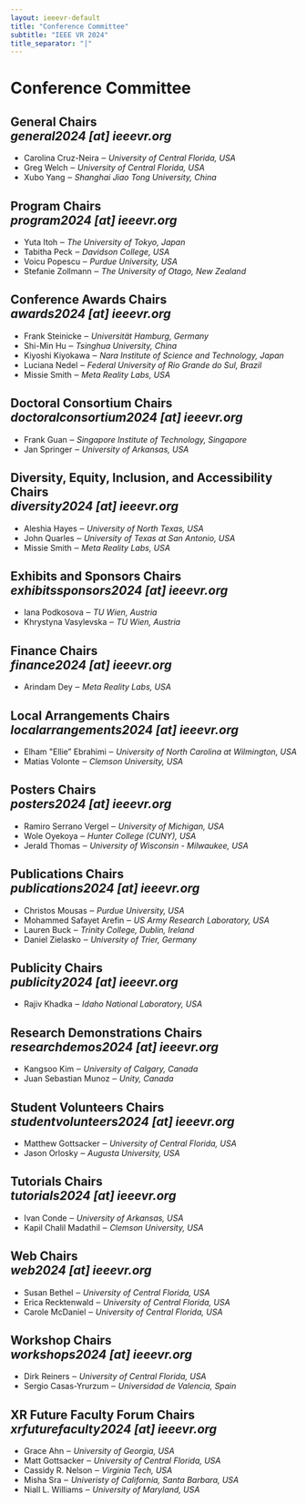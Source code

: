 ```yaml
---
layout: ieeevr-default
title: "Conference Committee"
subtitle: "IEEE VR 2024"
title_separator: "|"
---
```


<h1>Conference Committee</h1>
<div>
	<h2>General Chairs <div class="floatRight"><i class="fas fa-fw fa-envelope-square emailIconSm" style=""></i><i class="emailTextSm">general2024 [at] ieeevr.org</i></div></h2>
	<ul>
		<li><span class="bold">Carolina Cruz-Neira</span> &#x2012; <i>University of Central Florida, USA</i></li>
		<li><span class="bold">Greg Welch</span> &#x2012; <i>University of Central Florida, USA</i></li>
		<li><span class="bold">Xubo Yang</span> &#x2012; <i>Shanghai Jiao Tong University, China</i></li>
	</ul>
</div>
<div>
	<h2>Program Chairs <div class="floatRight"><i class="fas fa-fw fa-envelope-square emailIconSm" style=""></i><i class="emailTextSm">program2024 [at] ieeevr.org</i></div></h2>
	<ul>
		<li><span class="bold">Yuta Itoh</span> &#x2012; <i>The University of Tokyo, Japan</i></li>
		<li><span class="bold">Tabitha Peck</span> &#x2012; <i>Davidson College, USA</i></li>
		<li><span class="bold">Voicu Popescu</span> &#x2012; <i>Purdue University, USA</i></li>
		<li><span class="bold">Stefanie Zollmann</span> &#x2012; <i>The University of Otago, New Zealand</i></li>
	</ul>
</div>
<div>
	<h2>Conference Awards Chairs  <div class="floatRight"><i class="fas fa-fw fa-envelope-square emailIconSm" style=""></i><i class="emailTextSm">awards2024 [at] ieeevr.org</i></div></h2>
	<ul>
		<li><span class="bold">Frank Steinicke</span> &#x2012; <i>Universität Hamburg, Germany</i></li>
		<li><span class="bold">Shi-Min Hu</span> &#x2012; <i>Tsinghua University, China</i></li>
		<li><span class="bold">Kiyoshi Kiyokawa</span> &#x2012; <i>Nara Institute of Science and Technology, Japan</i></li>
		<li><span class="bold">Luciana Nedel</span> &#x2012; <i>Federal University of Rio Grande do Sul, Brazil</i></li>
		<li><span class="bold">Missie Smith</span> &#x2012; <i>Meta Reality Labs, USA</i></li>
	</ul>
</div>
<div>
	<h2>Doctoral Consortium Chairs <div class="floatRight"><i class="fas fa-fw fa-envelope-square emailIconSm" style=""></i><i class="emailTextSm">doctoralconsortium2024 [at] ieeevr.org</i></div></h2>			
	<ul>
		<li><span class="bold">Frank Guan</span> &#x2012; <i>Singapore Institute of Technology, Singapore</i></li>
		<li><span class="bold">Jan Springer</span> &#x2012; <i>University of Arkansas, USA</i></li>
	</ul>
</div>
<div>
	<h2>Diversity, Equity, Inclusion, and Accessibility Chairs <div class="floatRight"><i class="fas fa-fw fa-envelope-square emailIconSm" style=""></i><i class="emailTextSm">diversity2024 [at] ieeevr.org</i></div></h2>			
	<ul>
		<li><span class="bold">Aleshia Hayes</span> &#x2012; <i>University of North Texas, USA</i></li>
		<li><span class="bold">John Quarles</span> &#x2012; <i>University of Texas at San Antonio, USA</i></li>
		<li><span class="bold">Missie Smith</span> &#x2012; <i>Meta Reality Labs, USA</i></li>
	</ul>
</div>
<div>
	<h2>Exhibits and Sponsors Chairs  <div class="floatRight"><i class="fas fa-fw fa-envelope-square emailIconSm" style=""></i><i class="emailTextSm">exhibitssponsors2024 [at] ieeevr.org</i></div></h2>
	<ul>
		<li><span class="bold">Iana Podkosova</span> &#x2012; <i>TU Wien, Austria</i></li>
		<li><span class="bold">Khrystyna Vasylevska</span> &#x2012; <i>TU Wien, Austria</i></li>
	</ul>
</div>
<div>
	<h2>Finance Chairs <div class="floatRight"><i class="fas fa-fw fa-envelope-square emailIconSm" style=""></i><i class="emailTextSm">finance2024 [at] ieeevr.org</i></div></h2>			
	<ul>
		<li><span class="bold">Arindam Dey</span> &#x2012; <i>Meta Reality Labs, USA</i></li>
	</ul>
</div>
<div>
	<h2>Local Arrangements Chairs <div class="floatRight"><i class="fas fa-fw fa-envelope-square emailIconSm" style=""></i><i class="emailTextSm">localarrangements2024 [at] ieeevr.org</i></div></h2>			
	<ul>
		<li><span class="bold">Elham "Ellie” Ebrahimi</span> &#x2012; <i>University of North Carolina at Wilmington, USA</i></li>
		<li><span class="bold">Matias Volonte</span> &#x2012; <i>Clemson University, USA</i></li>
	</ul>
</div>
<div>
	<h2>Posters Chairs <div class="floatRight"><i class="fas fa-fw fa-envelope-square emailIconSm" style=""></i><i class="emailTextSm">posters2024 [at] ieeevr.org</i></div></h2>
	<ul>
		<li><span class="bold">Ramiro Serrano Vergel</span> &#x2012; <i>University of Michigan, USA</i></li>
		<li><span class="bold">Wole Oyekoya</span> &#x2012; <i>Hunter College (CUNY), USA</i></li>
		<li><span class="bold">Jerald Thomas</span> &#x2012; <i>University of Wisconsin - Milwaukee, USA</i></li>
	</ul>
</div>
<div>
	<h2>Publications Chairs <div class="floatRight"><i class="fas fa-fw fa-envelope-square emailIconSm" style=""></i><i class="emailTextSm">publications2024 [at] ieeevr.org</i></div></h2>
	<ul>
		<li><span class="bold">Christos Mousas</span> &#x2012; <i>Purdue University, USA </i></li>
		<li><span class="bold">Mohammed Safayet Arefin</span> &#x2012; <i>US Army Research Laboratory, USA </i></li>
		<li><span class="bold">Lauren Buck</span> &#x2012; <i>Trinity College, Dublin, Ireland</i></li>
		<li><span class="bold">Daniel Zielasko</span> &#x2012; <i>University of Trier, Germany</i></li>
	</ul>
</div>
<div>
	<h2>Publicity Chairs <div class="floatRight"><i class="fas fa-fw fa-envelope-square emailIconSm" style=""></i><i class="emailTextSm">publicity2024 [at] ieeevr.org</i></div></h2>
	<ul>
		<li><span class="bold">Rajiv Khadka </span> &#x2012; <i>Idaho National Laboratory, USA</i></li>
	</ul>
</div>
<div>
	<h2>Research Demonstrations Chairs <div class="floatRight"><i class="fas fa-fw fa-envelope-square emailIconSm" style=""></i><i class="emailTextSm">researchdemos2024 [at] ieeevr.org</i></div></h2>
	<ul>
		<li><span class="bold">Kangsoo Kim</span> &#x2012; <i>University of Calgary, Canada</i></li> 
		<li><span class="bold">Juan Sebastian Munoz</span> &#x2012; <i>Unity, Canada</i></li>
	</ul>
</div>
<div>
	<h2>Student Volunteers Chairs <div class="floatRight"><i class="fas fa-fw fa-envelope-square emailIconSm" style=""></i><i class="emailTextSm">studentvolunteers2024 [at] ieeevr.org</i></div></h2>			
	<ul>
		<li><span class="bold">Matthew Gottsacker</span> &#x2012; <i>University of Central Florida, USA</i></li>
		<li><span class="bold">Jason Orlosky</span> &#x2012; <i>Augusta University, USA</i></li>
	</ul>
</div>
<div>
	<h2>Tutorials Chairs <div class="floatRight"><i class="fas fa-fw fa-envelope-square emailIconSm" style=""></i><i class="emailTextSm">tutorials2024 [at] ieeevr.org</i></div></h2>
	<ul>
		<li><span class="bold">Ivan Conde</span> &#x2012; <i>University of Arkansas, USA</i></li>
		<li><span class="bold">Kapil Chalil Madathil</span> &#x2012; <i>Clemson University, USA</i></li>
	</ul>
</div>
<div>
	<h2>Web Chairs <div class="floatRight"><i class="fas fa-fw fa-envelope-square emailIconSm" style=""></i><i class="emailTextSm">web2024 [at] ieeevr.org</i></div></h2>
	<ul>
		<li><span class="bold">Susan Bethel</span> &#x2012; <i>University of Central Florida, USA</i></li>
		<li><span class="bold">Erica Recktenwald</span> &#x2012; <i>University of Central Florida, USA</i></li>
		<li><span class="bold">Carole McDaniel</span> &#x2012; <i>University of Central Florida, USA</i></li>
	</ul>
</div>
<div>
	<h2>Workshop Chairs  <div class="floatRight"><i class="fas fa-fw fa-envelope-square emailIconSm" style=""></i><i class="emailTextSm">workshops2024 [at] ieeevr.org</i></div></h2>
	<ul>
		<li><span class="bold">Dirk Reiners</span> &#x2012; <i>University of Central Florida, USA</i></li>
		<li><span class="bold">Sergio Casas-Yrurzum</span> &#x2012; <i>Universidad de Valencia,  Spain</i></li>
	</ul>
</div>
<div>
	<h2>XR Future Faculty Forum Chairs  <div class="floatRight"><i class="fas fa-fw fa-envelope-square emailIconSm" style=""></i><i class="emailTextSm">xrfuturefaculty2024 [at] ieeevr.org</i></div></h2>
	<ul>
		<li><span class="bold">Grace Ahn</span> &#x2012; <i>University of Georgia, USA</i></li>
		<li><span class="bold">Matt Gottsacker</span> &#x2012; <i>University of Central Florida, USA</i></li>
		<li><span class="bold">Cassidy R. Nelson</span> &#x2012; <i>Virginia Tech, USA</i></li>
		<li><span class="bold">Misha Sra</span> &#x2012; <i>Univeristy of California, Santa Barbara, USA</i></li>
		<li><span class="bold">Niall L. Williams</span> &#x2012; <i>University of Maryland, USA</i></li>
	</ul>
</div>
